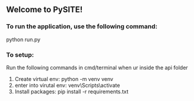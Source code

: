 ## Welcome to PySITE!

### To run the application, use the following command:
python run.py

### To setup:
Run the following commands in cmd/terminal when ur inside the api folder
1. Create virtual env: python -m venv venv
2. enter into virutal env: venv\Scripts\activate
3. Install packages: pip install -r requirements.txt